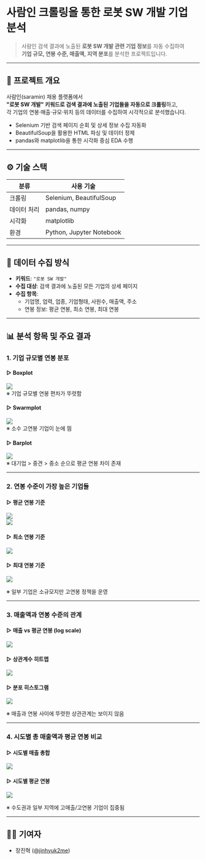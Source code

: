 # 사람인 크롤링을 통한 로봇 SW 개발 기업 분석

> 사람인 검색 결과에 노출된 **로봇 SW 개발 관련 기업 정보**를 자동 수집하여  
> **기업 규모, 연봉 수준, 매출액, 지역 분포**를 분석한 프로젝트입니다.

---

## 📌 프로젝트 개요

사람인(saramin) 채용 플랫폼에서  
**"로봇 SW 개발" 키워드로 검색 결과에 노출된 기업들을 자동으로 크롤링**하고,  
각 기업의 연봉·매출·규모·위치 등의 데이터를 수집하여 시각적으로 분석했습니다.

- Selenium 기반 검색 페이지 순회 및 상세 정보 수집 자동화
- BeautifulSoup을 활용한 HTML 파싱 및 데이터 정제
- pandas와 matplotlib을 통한 시각화 중심 EDA 수행

---

## ⚙️ 기술 스택

| 분류 | 사용 기술 |
|------|-----------|
| 크롤링 | Selenium, BeautifulSoup |
| 데이터 처리 | pandas, numpy |
| 시각화 | matplotlib |
| 환경 | Python, Jupyter Notebook |

---

## 📂 데이터 수집 방식

- **키워드**: `"로봇 SW 개발"`
- **수집 대상**: 검색 결과에 노출된 모든 기업의 상세 페이지
- **수집 항목**:
  - 기업명, 업력, 업종, 기업형태, 사원수, 매출액, 주소
  - 연봉 정보: 평균 연봉, 최소 연봉, 최대 연봉

---

## 📊 분석 항목 및 주요 결과

### 1. 기업 규모별 연봉 분포

#### ▷ Boxplot  
![](img/기업규모_box.png)  
※ 기업 규모별 연봉 편차가 뚜렷함

#### ▷ Swarmplot  
![](img/기업규모_swarm.png)  
※ 소수 고연봉 기업이 눈에 띔

#### ▷ Barplot  
![](img/기업규모_bar.png)  
※ 대기업 > 중견 > 중소 순으로 평균 연봉 차이 존재

---

### 2. 연봉 수준이 가장 높은 기업들

#### ▷ 평균 연봉 기준  
![](img/top_avg_salary_bar.png)  
![](img/top_avg_salary_table.png)

#### ▷ 최소 연봉 기준  
![](img/top_min_salary_bar.png)

#### ▷ 최대 연봉 기준  
![](img/top_max_salary_bar.png)

※ 일부 기업은 소규모지만 고연봉 정책을 운영

---

### 3. 매출액과 연봉 수준의 관계

#### ▷ 매출 vs 평균 연봉 (log scale)  
![](img/revenue_vs_salary_logscatter.png)

#### ▷ 상관계수 히트맵  
![](img/salary_corr_heatmap.png)

#### ▷ 분포 히스토그램  
![](img/salary_revenue_dist.png)

※ 매출과 연봉 사이에 뚜렷한 상관관계는 보이지 않음

---

### 4. 시도별 총 매출액과 평균 연봉 비교

#### ▷ 시도별 매출 총합  
![](img/province_total_revenue.png)

#### ▷ 시도별 평균 연봉  
![](img/province_avg_salary.png)

※ 수도권과 일부 지역에 고매출/고연봉 기업이 집중됨

---

## 🧑‍💻 기여자

- 장진혁 ([@jinhyuk2me](https://github.com/jinhyuk2me))
